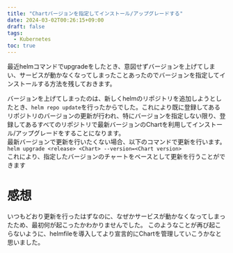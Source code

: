 ```yaml
---
title: "Chartバージョンを指定してインストール/アップグレードする"
date: 2024-03-02T00:26:15+09:00
draft: false
tags:
  - Kubernetes
toc: true
---
```

最近helmコマンドでupgradeをしたとき、意図せずバージョンを上げてしまい、サービスが動かなくなってしまったことあったのでバージョンを指定してインストールする方法を残しておきます。
<!--more-->
バージョンを上げてしまったのは、新しくhelmのリポジトリを追加しようとしたとき、```helm repo update```を行ったからでした。これにより既に登録してあるリポジトリのバージョンの更新が行われ、特にバージョンを指定しない限り、登録してあるすべてのリポジトリで最新バージョンのChartを利用してインストール/アップグレードをすることになります。    
最新バージョンで更新を行いたくない場合、以下のコマンドで更新を行います。  
```helm upgrade <release> <Chart> --version=<Chart version> ```  
これにより、指定したバージョンのチャートをベースとして更新を行うことができます

# 感想
いつもどおり更新を行ったはずなのに、なぜかサービスが動かなくなってしまったため、最初何が起こったかわかりませんでした。
このようなことが再び起こらないように、helmfileを導入してより宣言的にChartを管理していこうかなと思いました。
